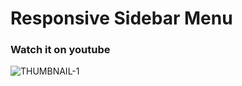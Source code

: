# Responsive Sidebar Menu
### Watch it on youtube
![THUMBNAIL-1](https://github.com/Raunak135/Responsive-Sidebar-Menu/assets/140141074/149181cb-7642-4ddc-a5e3-49f25a485f6e)

